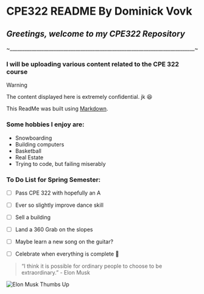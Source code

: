 # CPE322 README By Dominick Vovk
## **_Greetings, welcome to my CPE322 Repository_**
~____________________________________________________________________________~
### I will be uploading various content related to the CPE 322 course

> [!WARNING]
> The content displayed here is extremely confidential. jk 😆

This ReadMe was built using [Markdown](https://docs.github.com/en/get-started/writing-on-github/getting-started-with-writing-and-formatting-on-github/basic-writing-and-formatting-syntax).

### Some hobbies I enjoy are:
- Snowboarding
- Building computers
- Basketball
- Real Estate
- Trying to code, but failing miserably

### To Do List for Spring Semester:
- [ ] Pass CPE 322 with hopefully an A
- [ ] Ever so slightly improve dance skill
- [ ] Sell a building
- [ ] Land a 360 Grab on the slopes
- [ ] Maybe learn a new song on the guitar?
- [ ] Celebrate when everything is complete :tada:

   
> “I think it is possible for ordinary people to choose to be extraordinary.” - Elon Musk

![Elon Musk Thumbs Up](https://media.vanityfair.com/photos/60858efd879ac8cf431211fb/1:1/w_3571,h_3571,c_limit/1229892421)
